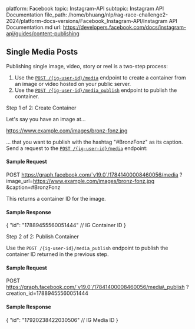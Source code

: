 platform: Facebook
topic: Instagram-API
subtopic: Instagram API Documentation
file_path: /home/bhuang/nlp/rag-race-challenge2-2024/platform-docs-versions/Facebook_Instagram-API/Instagram API Documentation.md
url: https://developers.facebook.com/docs/instagram-api/guides/content-publishing


## Single Media Posts

Publishing single image, video, story or reel is a two-step process:

1. Use the [`POST /{ig-user-id}/media`](https://developers.facebook.com/docs/instagram-api/reference/ig-user/media#creating) endpoint to create a container from an image or video hosted on your public server.
2. Use the [`POST /{ig-user-id}/media_publish`](https://developers.facebook.com/docs/instagram-api/reference/ig-user/media_publish#creating) endpoint to publish the container.

Step 1 of 2: Create Container

Let's say you have an image at...

https://www.example.com/images/bronz-fonz.jpg

... that you want to publish with the hashtag "#BronzFonz" as its caption. Send a request to the [`POST /{ig-user-id}/media`](https://developers.facebook.com/docs/instagram-api/reference/ig-user/media#creating) endpoint:

#### Sample Request

POST https://graph.facebook.com/`v19.0`/17841400008460056/media
  ?image\_url\=https://www.example.com/images/bronz-fonz.jpg
  &caption\=#BronzFonz

This returns a container ID for the image.

#### Sample Response

{
  "id": "17889455560051444"  // IG Container ID
}

Step 2 of 2: Publish Container

Use the `POST /{ig-user-id}/media_publish` endpoint to publish the container ID returned in the previous step.

#### Sample Request

POST https://graph.facebook.com/`v19.0`/17841400008460056/media\_publish
  ?creation\_id=17889455560051444

#### Sample Response

{
  "id": "17920238422030506" // IG Media ID
}

[](#)